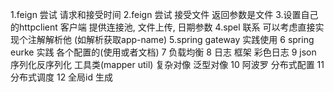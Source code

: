 1.feign 尝试 请求和接受时间
2.feign 尝试 接受文件 返回参数是文件
3.设置自己的httpclient 客户端  提供连接池, 文件上传, 日期参数
4.spel 联系  可以考虑直接实现个注解解析他 (如解析获取app-name)
5.spring gateway 实践使用
6 spring eurke 实践 各个配置的(使用或者文档)
7 负载均衡
8 日志  框架 彩色日志
9 json 序列化反序列化 工具类(mapper util) 复杂对像  泛型对像
10 阿波罗 分布式配置
11 分布式调度
12 全局id 生成
